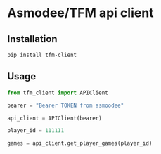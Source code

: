 # Asmodee/TFM api client

## Installation

```
pip install tfm-client
```

## Usage

```python 
from tfm_client import APIClient

bearer = "Bearer TOKEN from asmoodee"

api_client = APIClient(bearer)

player_id = 111111

games = api_client.get_player_games(player_id)

```
